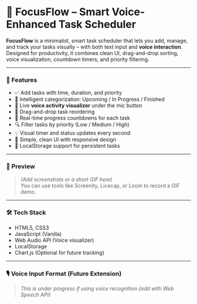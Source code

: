# 🎯 FocusFlow – Smart Voice-Enhanced Task Scheduler

**FocusFlow** is a minimalist, smart task scheduler that lets you add, manage, and track your tasks visually – with both text input and **voice interaction**. Designed for productivity, it combines clean UI, drag-and-drop sorting, voice visualization, countdown timers, and priority filtering.

---

### 🚀 Features

- ✅ Add tasks with time, duration, and priority
- 🧠 Intelligent categorization: Upcoming / In Progress / Finished
- 🎤 Live **voice activity visualizer** under the mic button
- 🧱 Drag-and-drop task reordering
- 🎯 Real-time progress countdowns for each task
- 🔍 Filter tasks by priority (Low / Medium / High)
- 💡 Visual timer and status updates every second
- 🧼 Simple, clean UI with responsive design
- 💾 LocalStorage support for persistent tasks

---

### 📸 Preview

> *(Add screenshots or a short GIF here)*  
> You can use tools like Screenity, Licecap, or Loom to record a GIF demo.

---

### 🛠️ Tech Stack

- HTML5, CSS3
- JavaScript (Vanilla)
- Web Audio API (Voice visualizer)
- LocalStorage
- Chart.js (Optional for future tracking)

---

### 🎙️ Voice Input Format (Future Extension)

> _This is under progress if using voice recognition (add with Web Speech API)_


